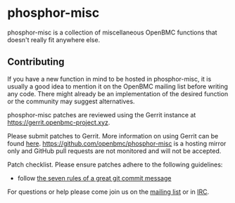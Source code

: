 # phosphor-misc

phosphor-misc is a collection of miscellaneous OpenBMC functions that doesn't
really fit anywhere else.

## Contributing

If you have a new function in mind to be hosted in phosphor-misc, it is usually
a good idea to mention it on the OpenBMC mailing list before writing any code.
There might already be an implementation of the desired function or the
community may suggest alternatives.

phosphor-misc patches are reviewed using the Gerrit instance at
https://gerrit.openbmc-project.xyz.

Please submit patches to Gerrit. More information on using Gerrit can be found
[here](https://github.com/openbmc/docs/blob/master/CONTRIBUTING.md#submitting-changes-via-gerrit-server).
https://github.com/openbmc/phosphor-misc is a hosting mirror only and GitHub
pull requests are not monitored and will not be accepted.

Patch checklist. Please ensure patches adhere to the following guidelines:

- follow
  [the seven rules of a great git commit message](https://chris.beams.io/posts/git-commit/#seven-rules)

For questions or help please come join us on the
[mailing list](https://lists.ozlabs.org/listinfo/openbmc) or in
[IRC](irc://freenode.net/openbmc).
